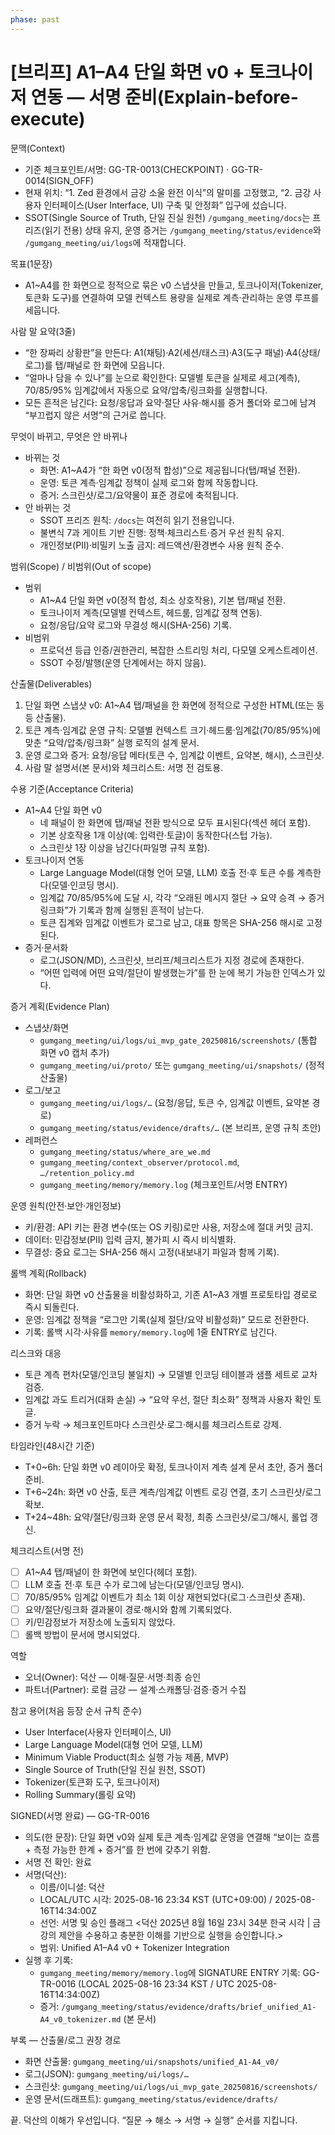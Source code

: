 ```yaml
---
phase: past
---
```


# [브리프] A1–A4 단일 화면 v0 + 토크나이저 연동 — 서명 준비(Explain-before-execute)

문맥(Context)
- 기준 체크포인트/서명: GG-TR-0013(CHECKPOINT) · GG-TR-0014(SIGN_OFF)
- 현재 위치: “1. Zed 환경에서 금강 소울 완전 이식”의 말미를 고정했고, “2. 금강 사용자 인터페이스(User Interface, UI) 구축 및 안정화” 입구에 섰습니다.
- SSOT(Single Source of Truth, 단일 진실 원천) `/gumgang_meeting/docs`는 프리즈(읽기 전용) 상태 유지, 운영 증거는 `/gumgang_meeting/status/evidence`와 `/gumgang_meeting/ui/logs`에 적재합니다.

목표(1문장)
- A1~A4를 한 화면으로 정적으로 묶은 v0 스냅샷을 만들고, 토크나이저(Tokenizer, 토큰화 도구)를 연결하여 모델 컨텍스트 용량을 실제로 계측·관리하는 운영 루프를 세웁니다.

사람 말 요약(3줄)
- “한 장짜리 상황판”을 만든다: A1(채팅)·A2(세션/태스크)·A3(도구 패널)·A4(상태/로그)를 탭/패널로 한 화면에 모읍니다.
- “얼마나 담을 수 있나”를 눈으로 확인한다: 모델별 토큰을 실제로 세고(계측), 70/85/95% 임계값에서 자동으로 요약/압축/링크화를 실행합니다.
- 모든 흔적은 남긴다: 요청/응답과 요약·절단 사유·해시를 증거 폴더와 로그에 남겨 “부끄럽지 않은 서명”의 근거로 씁니다.

무엇이 바뀌고, 무엇은 안 바뀌나
- 바뀌는 것
  - 화면: A1~A4가 “한 화면 v0(정적 합성)”으로 제공됩니다(탭/패널 전환).
  - 운영: 토큰 계측·임계값 정책이 실제 로그와 함께 작동합니다.
  - 증거: 스크린샷/로그/요약물이 표준 경로에 축적됩니다.
- 안 바뀌는 것
  - SSOT 프리즈 원칙: `/docs`는 여전히 읽기 전용입니다.
  - 불변식 7과 게이트 기반 진행: 정책·체크리스트·증거 우선 원칙 유지.
  - 개인정보(PII)·비밀키 노출 금지: 레드액션/환경변수 사용 원칙 준수.

범위(Scope) / 비범위(Out of scope)
- 범위
  - A1~A4 단일 화면 v0(정적 합성, 최소 상호작용), 기본 탭/패널 전환.
  - 토크나이저 계측(모델별 컨텍스트, 헤드룸, 임계값 정책 연동).
  - 요청/응답/요약 로그와 무결성 해시(SHA-256) 기록.
- 비범위
  - 프로덕션 등급 인증/권한관리, 복잡한 스트리밍 처리, 다모델 오케스트레이션.
  - SSOT 수정/발행(운영 단계에서는 하지 않음).

산출물(Deliverables)
1) 단일 화면 스냅샷 v0: A1~A4 탭/패널을 한 화면에 정적으로 구성한 HTML(또는 동등 산출물).
2) 토큰 계측·임계값 운영 규칙: 모델별 컨텍스트 크기·헤드룸·임계값(70/85/95%)에 맞춘 “요약/압축/링크화” 실행 로직의 설계 문서.
3) 운영 로그와 증거: 요청/응답 메타(토큰 수, 임계값 이벤트, 요약본, 해시), 스크린샷.
4) 사람 말 설명서(본 문서)와 체크리스트: 서명 전 검토용.

수용 기준(Acceptance Criteria)
- A1~A4 단일 화면 v0
  - 네 패널이 한 화면에 탭/패널 전환 방식으로 모두 표시된다(섹션 헤더 포함).
  - 기본 상호작용 1개 이상(예: 입력란·토글)이 동작한다(스텁 가능).
  - 스크린샷 1장 이상을 남긴다(파일명 규칙 포함).
- 토크나이저 연동
  - Large Language Model(대형 언어 모델, LLM) 호출 전·후 토큰 수를 계측한다(모델·인코딩 명시).
  - 임계값 70/85/95%에 도달 시, 각각 “오래된 메시지 절단 → 요약 승격 → 증거 링크화”가 기록과 함께 실행된 흔적이 남는다.
  - 토큰 집계와 임계값 이벤트가 로그로 남고, 대표 항목은 SHA-256 해시로 고정된다.
- 증거·문서화
  - 로그(JSON/MD), 스크린샷, 브리프/체크리스트가 지정 경로에 존재한다.
  - “어떤 입력에 어떤 요약/절단이 발생했는가”를 한 눈에 복기 가능한 인덱스가 있다.

증거 계획(Evidence Plan)
- 스냅샷/화면
  - `gumgang_meeting/ui/logs/ui_mvp_gate_20250816/screenshots/` (통합 화면 v0 캡처 추가)
  - `gumgang_meeting/ui/proto/` 또는 `gumgang_meeting/ui/snapshots/` (정적 산출물)
- 로그/보고
  - `gumgang_meeting/ui/logs/…` (요청/응답, 토큰 수, 임계값 이벤트, 요약본 경로)
  - `gumgang_meeting/status/evidence/drafts/…` (본 브리프, 운영 규칙 초안)
- 레퍼런스
  - `gumgang_meeting/status/where_are_we.md`
  - `gumgang_meeting/context_observer/protocol.md`, `…/retention_policy.md`
  - `gumgang_meeting/memory/memory.log` (체크포인트/서명 ENTRY)

운영 원칙(안전·보안·개인정보)
- 키/환경: API 키는 환경 변수(또는 OS 키링)로만 사용, 저장소에 절대 커밋 금지.
- 데이터: 민감정보(PII) 입력 금지, 불가피 시 즉시 비식별화.
- 무결성: 중요 로그는 SHA-256 해시 고정(내보내기 파일과 함께 기록).

롤백 계획(Rollback)
- 화면: 단일 화면 v0 산출물을 비활성화하고, 기존 A1~A3 개별 프로토타입 경로로 즉시 되돌린다.
- 운영: 임계값 정책을 “로그만 기록(실제 절단/요약 비활성화)” 모드로 전환한다.
- 기록: 롤백 시각·사유를 `memory/memory.log`에 1줄 ENTRY로 남긴다.

리스크와 대응
- 토큰 계측 편차(모델/인코딩 불일치) → 모델별 인코딩 테이블과 샘플 세트로 교차 검증.
- 임계값 과도 트리거(대화 손실) → “요약 우선, 절단 최소화” 정책과 사용자 확인 토글.
- 증거 누락 → 체크포인트마다 스크린샷·로그·해시를 체크리스트로 강제.

타임라인(48시간 기준)
- T+0~6h: 단일 화면 v0 레이아웃 확정, 토크나이저 계측 설계 문서 초안, 증거 폴더 준비.
- T+6~24h: 화면 v0 산출, 토큰 계측/임계값 이벤트 로깅 연결, 초기 스크린샷/로그 확보.
- T+24~48h: 요약/절단/링크화 운영 문서 확정, 최종 스크린샷/로그/해시, 롤업 갱신.

체크리스트(서명 전)
- [ ] A1~A4 탭/패널이 한 화면에 보인다(헤더 포함).
- [ ] LLM 호출 전·후 토큰 수가 로그에 남는다(모델/인코딩 명시).
- [ ] 70/85/95% 임계값 이벤트가 최소 1회 이상 재현되었다(로그·스크린샷 존재).
- [ ] 요약/절단/링크화 결과물이 경로·해시와 함께 기록되었다.
- [ ] 키/민감정보가 저장소에 노출되지 않았다.
- [ ] 롤백 방법이 문서에 명시되었다.

역할
- 오너(Owner): 덕산 — 이해·질문·서명·최종 승인
- 파트너(Partner): 로컬 금강 — 설계·스캐폴딩·검증·증거 수집

참고 용어(처음 등장 순서 규칙 준수)
- User Interface(사용자 인터페이스, UI)
- Large Language Model(대형 언어 모델, LLM)
- Minimum Viable Product(최소 실행 가능 제품, MVP)
- Single Source of Truth(단일 진실 원천, SSOT)
- Tokenizer(토큰화 도구, 토크나이저)
- Rolling Summary(롤링 요약)

SIGNED(서명 완료) — GG-TR-0016
- 의도(한 문장): 단일 화면 v0와 실제 토큰 계측·임계값 운영을 연결해 “보이는 흐름 + 측정 가능한 한계 + 증거”를 한 번에 갖추기 위함.
- 서명 전 확인: 완료
- 서명(덕산):
  - 이름/이니셜: 덕산
  - LOCAL/UTC 시각: 2025-08-16 23:34 KST (UTC+09:00) / 2025-08-16T14:34:00Z
  - 선언: 서명 및 승인 플래그 <덕산 2025년 8월 16일 23시 34분 한국 시각 | 금강의 제안을 수용하고 충분한  이해를 기반으로 실행을 승인합니다.>
  - 범위: Unified A1–A4 v0 + Tokenizer Integration
- 실행 후 기록:
  - `gumgang_meeting/memory/memory.log`에 SIGNATURE ENTRY 기록: GG-TR-0016 (LOCAL 2025-08-16 23:34 KST / UTC 2025-08-16T14:34:00Z)
  - 증거: `/gumgang_meeting/status/evidence/drafts/brief_unified_A1-A4_v0_tokenizer.md` (본 문서)

부록 — 산출물/로그 권장 경로
- 화면 산출물: `gumgang_meeting/ui/snapshots/unified_A1-A4_v0/`
- 로그(JSON): `gumgang_meeting/ui/logs/…`
- 스크린샷: `gumgang_meeting/ui/logs/ui_mvp_gate_20250816/screenshots/`
- 운영 문서(드래프트): `gumgang_meeting/status/evidence/drafts/`

끝. 덕산의 이해가 우선입니다. “질문 → 해소 → 서명 → 실행” 순서를 지킵니다.